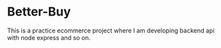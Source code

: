 # Better-Buy
This is a practice ecommerce project where I am developing backend api with node express and so on.
